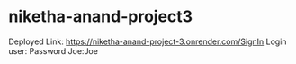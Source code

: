 # niketha-anand-project3<br>
Deployed Link: https://niketha-anand-project-3.onrender.com/SignIn
Login user: Password
Joe:Joe
